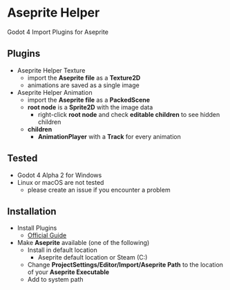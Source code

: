 <!-- LTeX: language=en-US -->

# Aseprite Helper

Godot 4 Import Plugins for Aseprite

## Plugins
- Aseprite Helper Texture
	- import the **Aseprite file** as a **Texture2D**
	- animations are saved as a single image
- Aseprite Helper Animation
	- import the **Aseprite file** as a **PackedScene**
	- **root node** is a **Sprite2D** with the image data
		- right-click **root node** and check **editable children** to see hidden children
	- **children**
		- **AnimationPlayer** with a **Track** for every animation

## Tested
- Godot 4 Alpha 2 for Windows
- Linux or macOS are not tested
	- please create an issue if you encounter a problem

## Installation
- Install Plugins
	- [Official Guide](https://docs.godotengine.org/en/stable/tutorials/plugins/editor/installing_plugins.html)
- Make **Aseprite** available (one of the following)
	- Install in default location
		- Aseprite default location or Steam (C:)
	- Change **ProjectSettings/Editor/Import/Aseprite Path** to the location of your **Aseprite Executable**
	- Add to system path
